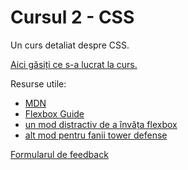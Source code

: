 # Cursul 2 - CSS

Un curs detaliat despre CSS.

[Aici găsiți ce s-a lucrat la curs.](/assets/main.css)

Resurse utile:

* [MDN](https://developer.mozilla.org/en-US/docs/Learn/CSS)
* [Flexbox Guide](https://css-tricks.com/snippets/css/a-guide-to-flexbox/)
* [un mod distractiv de a învăța flexbox](http://flexboxfroggy.com/)
* [alt mod pentru fanii tower defense](http://www.flexboxdefense.com/)

[Formularul de feedback](https://victorlocoman.typeform.com/to/ClOi6C)
